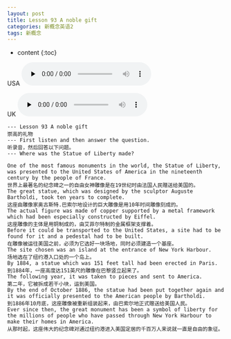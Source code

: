 ```yaml
---
layout: post
title: Lesson 93 A noble gift
categories: 新概念英语2
tags: 新概念
---
```


* content
{:toc}


USA
<audio id="audio" controls="" preload="none">
<source id="mp3" src="https://www.conceptenglish.cn/x/NCEUSA/2/93－A Noble Gift.mp3">
</audio>

UK
<audio id="audio" controls="" preload="none">
<source id="mp3" src="https://www.conceptenglish.cn/x/NCEUK/2/93－A Noble Gift.mp3">
</audio>

```
--- Lesson 93 A noble gift
崇高的礼物
--- First listen and then answer the question.
听录音，然后回答以下问题。
--- Where was the Statue of Liberty made?

One of the most famous monuments in the world, the Statue of Liberty, was presented to the United States of America in the nineteenth century by the people of France.
世界上最著名的纪念碑之一的自由女神雕像是在19世纪时由法国人民赠送给美国的。
The great statue, which was designed by the sculptor Auguste Bartholdi, took ten years to complete.
这座由雕像家奥古斯特.巴索尔地设计的巨大雕像是用10年时间雕像刻成的。
The actual figure was made of copper supported by a metal framework which had been especially constructed by Eiffel.
这座雕像的主体是用铜制成的，由艾菲尔特制的金属框架支撑着。
Before it could be transported to the United States, a site had to be found for it and a pedestal had to be built.
在雕像被运往美国之前，必须为它选好一块场地，同时必须建造一个基座。
The site chosen was an island at the entrance of New York Harbour.
场地选在了纽约港入口处的一个岛上。
By 1884, a statue which was 151 feet tall had been erected in Paris.
到1884年，一座高度达151英尺的雕像在巴黎竖立起来了。
The following year, it was taken to pieces and sent to America.
第二年，它被拆成若干小块，运到美国。
By the end of October 1886, the statue had been put together again and it was officially presented to the American people by Bartholdi.
到1886年10月底，这座雕像被重新组装起来，由巴索尔地正式赠送给美国人民。
Ever since then, the great monument has been a symbol of liberty for the millions of people who have passed through New York Harbour to make their homes in America.
从那时起，这座伟大的纪念碑对通过纽约港进入美国定居的千百万人来说就一直是自由的象征。
```

